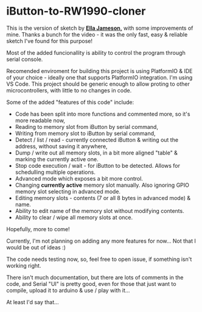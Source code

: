 # iButton-to-RW1990-cloner
This is the version of sketch by [**Ella Jameson,**](https://www.youtube.com/watch?v=gkU5b4hSm94) with some improvements of mine. Thanks a bunch for the video - it was the only fast, easy & reliable sketch I've found for this purpose!


Most of the added funcionallity is ability to control the program through serial console.

Recomended enviroment for building this project is using PlatformIO & IDE of your choice - ideally one that supports PlatformIO integration. I'm using VS Code.
This project should be generic enough to allow proting to other microcontrollers, with little to no changes in code.


Some of the added "features of this code" include:
* Code has been split into more functions and commented more, so it's more readable now,
* Reading to memory slot from iButton by serial command,
* Writing from memory slot to iButton by serial command,
* Detect / list / read - currently connected iButton & writing out the address, without saving it anywhere,
* Dump / write out all memory slots, in a bit more aligned "table" & marking the currently active one.
* Stop code execution / wait - for iButton to be detected. Allows for schedulling multiple operations.
* Advanced mode which exposes a bit more control.
* Changing **currently active** memory slot manually. Also ignoring GPIO memory slot selecting in advanced mode.
* Editing memory slots - contents (7 or all 8 bytes in advanced mode) & name.
* Ability to edit name of the memory slot without modifying contents.
* Ability to clear / wipe all memory slots at once.

Hopefully, more to come!




Currently, I'm not planning on adding any more features for now... Not that I would be out of ideas :)

The code needs testing now, so, feel free to open issue, if something isn't working right.

There isn't much documentation, but there are lots of comments in the code, and Serial "UI" is pretty good,
even for those that just want to compile, upload it to arduino & use / play with it...

At least I'd say that...
